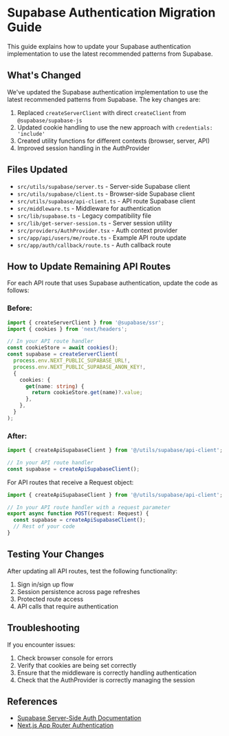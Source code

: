 # Supabase Authentication Migration Guide

This guide explains how to update your Supabase authentication implementation to use the latest recommended patterns from Supabase.

## What's Changed

We've updated the Supabase authentication implementation to use the latest recommended patterns from Supabase. The key changes are:

1. Replaced `createServerClient` with direct `createClient` from `@supabase/supabase-js`
2. Updated cookie handling to use the new approach with `credentials: 'include'`
3. Created utility functions for different contexts (browser, server, API)
4. Improved session handling in the AuthProvider

## Files Updated

- `src/utils/supabase/server.ts` - Server-side Supabase client
- `src/utils/supabase/client.ts` - Browser-side Supabase client
- `src/utils/supabase/api-client.ts` - API route Supabase client
- `src/middleware.ts` - Middleware for authentication
- `src/lib/supabase.ts` - Legacy compatibility file
- `src/lib/get-server-session.ts` - Server session utility
- `src/providers/AuthProvider.tsx` - Auth context provider
- `src/app/api/users/me/route.ts` - Example API route update
- `src/app/auth/callback/route.ts` - Auth callback route

## How to Update Remaining API Routes

For each API route that uses Supabase authentication, update the code as follows:

### Before:

```typescript
import { createServerClient } from '@supabase/ssr';
import { cookies } from 'next/headers';

// In your API route handler
const cookieStore = await cookies();
const supabase = createServerClient(
  process.env.NEXT_PUBLIC_SUPABASE_URL!,
  process.env.NEXT_PUBLIC_SUPABASE_ANON_KEY!,
  {
    cookies: {
      get(name: string) {
        return cookieStore.get(name)?.value;
      },
    },
  }
);
```

### After:

```typescript
import { createApiSupabaseClient } from '@/utils/supabase/api-client';

// In your API route handler
const supabase = createApiSupabaseClient();
```

For API routes that receive a Request object:

```typescript
import { createApiSupabaseClient } from '@/utils/supabase/api-client';

// In your API route handler with a request parameter
export async function POST(request: Request) {
  const supabase = createApiSupabaseClient();
  // Rest of your code
}
```

## Testing Your Changes

After updating all API routes, test the following functionality:

1. Sign in/sign up flow
2. Session persistence across page refreshes
3. Protected route access
4. API calls that require authentication

## Troubleshooting

If you encounter issues:

1. Check browser console for errors
2. Verify that cookies are being set correctly
3. Ensure that the middleware is correctly handling authentication
4. Check that the AuthProvider is correctly managing the session

## References

- [Supabase Server-Side Auth Documentation](https://supabase.com/docs/guides/auth/server-side/creating-a-client)
- [Next.js App Router Authentication](https://nextjs.org/docs/authentication) 